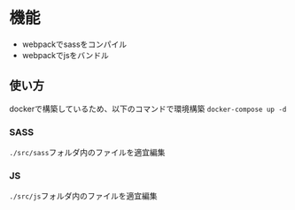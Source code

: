 # 機能
- webpackでsassをコンパイル
- webpackでjsをバンドル

## 使い方
dockerで構築しているため、以下のコマンドで環境構築
`docker-compose up -d`

### SASS
`./src/sass`フォルダ内のファイルを適宜編集

### JS
`./src/js`フォルダ内のファイルを適宜編集
